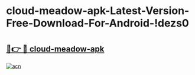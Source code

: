 # cloud-meadow-apk-Latest-Version-Free-Download-For-Android-!dezs0

# <h2><a href="https://agyg98.esa.edu.pl?title=cloud-meadow-apk&ref=dezs0">🔗👉 🔴 cloud-meadow-apk</a></h2>

[![acn](https://github.com/user-attachments/assets/0f9c940e-d8b0-45ae-aac7-cd30a18b3e1c)](https://agyg98.esa.edu.pl?title=cloud-meadow-apk&ref=dezs0)

